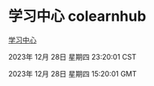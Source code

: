 # 学习中心 colearnhub
[学习中心](http://219.139.199.210:56308/colearnhub/)

2023年 12月 28日 星期四 23:20:01 CST

2023年 12月 28日 星期四 15:20:01 GMT
